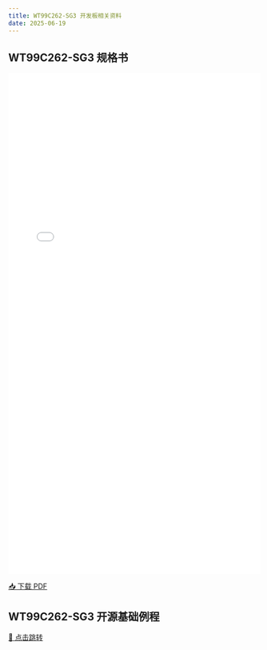 ```yaml
---
title: WT99C262-SG3 开发板相关资料
date: 2025-06-19
---
```


## WT99C262-SG3 规格书

<iframe src="/docs/assets/WT99C262-SG3/WT99C262-SG开发板使用指南.pdf#toolbar=0&navpanes=0" width="100%" height="1000px" style="border:none;"></iframe>

[📥 下载 PDF](/docs/assets/WT99C262-SG3/WT99C262-SG开发板使用指南.pdf)


## WT99C262-SG3 开源基础例程

[🔗 点击跳转](https://github.com/wireless-tag-com/WTLRC262-SG)